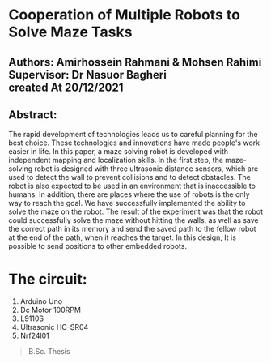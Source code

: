 # Cooperation of Multiple Robots to Solve Maze Tasks
**Authors:** Amirhossein Rahmani & Mohsen Rahimi<br>
**Supervisor:** Dr Nasuor Bagheri<br>
**created At** 20/12/2021<br>
---
## Abstract:


The rapid development of technologies leads us to careful planning for the best choice.  These technologies and innovations have made people's work easier in life.  In this paper, a maze solving robot is developed with independent mapping and localization skills.  In the first step, the maze-solving robot is designed with three ultrasonic distance sensors, which are used to detect the wall to prevent collisions and to detect obstacles.  The robot is also expected to be used in an environment that is inaccessible to humans.  In addition, there are places where the use of robots is the only way to reach the goal.  We have successfully implemented the ability to solve the maze on the robot.  The result of the experiment was that the robot could successfully solve the maze without hitting the walls, as well as save the correct path in its memory and send the saved path to the fellow robot at the end of the path, when it reaches the target.  In this design, It is possible to send positions to other embedded robots.

# The circuit:
1. Arduino Uno
2. Dc Motor 100RPM
3. L9110S
4. Ultrasonic HC-SR04
5. Nrf24l01

> B.Sc. Thesis



